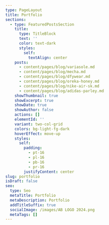 ```yaml
---
type: PageLayout
title: Portfolio
sections:
  - type: FeaturedPostsSection
    title:
      type: TitleBlock
      text: ''
      color: text-dark
      styles:
        self:
          textAlign: center
    posts:
      - content/pages/blog/variasole.md
      - content/pages/blog/mecha.md
      - content/pages/blog/dfywear.md
      - content/pages/blog/oreka-honey.md
      - content/pages/blog/nike-air-sk.md
      - content/pages/blog/adidas-parley.md
    showThumbnail: true
    showExcerpt: true
    showDate: true
    showAuthor: false
    actions: []
    elementId: ''
    variant: two-col-grid
    colors: bg-light-fg-dark
    hoverEffect: move-up
    styles:
      self:
        padding:
          - pt-16
          - pl-16
          - pb-16
          - pr-16
        justifyContent: center
slug: portfolio
isDraft: false
seo:
  type: Seo
  metaTitle: Portfolio
  metaDescription: Portfolio
  addTitleSuffix: true
  socialImage: /images/AB LOGO 2024.png
  metaTags: []
---
```

